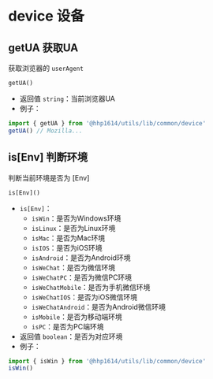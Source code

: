 # device 设备

## getUA 获取UA

获取浏览器的 `userAgent`

```text
getUA()
```

- 返回值 `string`：当前浏览器UA
- 例子：
```js
import { getUA } from '@hhp1614/utils/lib/common/device'
getUA() // Mozilla...
```

## is[Env] 判断环境

判断当前环境是否为 [Env]

```text
is[Env]()
```

- `is[Env]`：
    - `isWin`：是否为Windows环境
    - `isLinux`：是否为Linux环境
    - `isMac`：是否为Mac环境
    - `isIOS`：是否为iOS环境
    - `isAndroid`：是否为Android环境
    - `isWeChat`：是否为微信环境
    - `isWeChatPC`：是否为微信PC环境
    - `isWeChatMobile`：是否为手机微信环境
    - `isWeChatIOS`：是否为iOS微信环境
    - `isWeChatAndroid`：是否为Android微信环境
    - `isMobile`：是否为移动端环境
    - `isPC`：是否为PC端环境
- 返回值 `boolean`：是否为对应环境
- 例子：
```js
import { isWin } from '@hhp1614/utils/lib/common/device'
isWin()
```
